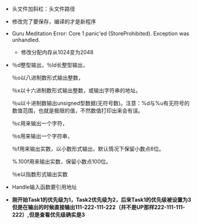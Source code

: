 * 头文件加斜杠：头文件路径

* 修改完了要保存，编译的才是新程序

* Guru Meditation Error: Core  1 panic'ed (StoreProhibited). Exception was unhandled.
  * 修改分配内存从1024变为2048

* ％d整型输出，％ld长整型输出，

  ％o以八进制数形式输出整数，

  ％x以十六进制数形式输出整数，或输出字符串的地址。

  ％u以十进制数输出unsigned型数据(无符号数)。注意：%d与%u有无符号的数值范围，也就是极限的值，不然数值打印出来会有误。

  ％c用来输出一个字符，

  ％s用来输出一个字符串，

  ％f用来输出实数，以小数形式输出，默认情况下保留小数点6位。

  %.100f用来输出实数，保留小数点100位。

  ％e以指数形式输出实数

* Handle输入函数要引用地址
* **刚开始Task1的优先级为1，Task2优先级为2，后来Task1的优先级被设置为3**
  **但是在输出的时候直接输出111-222-111-222（并不是UP那样222-111-111-222）,但是查看优先级确实是3**

